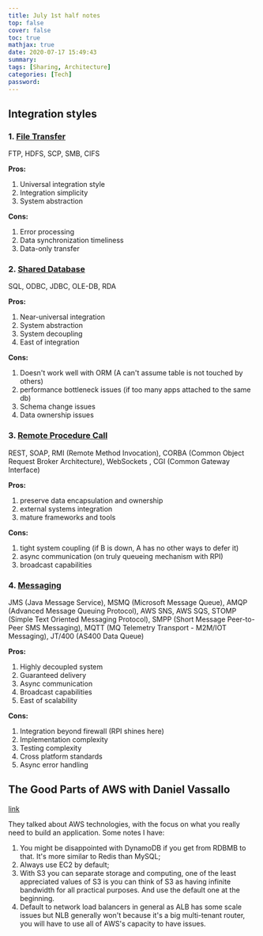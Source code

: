 ```yaml
---
title: July 1st half notes
top: false
cover: false
toc: true
mathjax: true
date: 2020-07-17 15:49:43
summary:
tags: [Sharing, Architecture]
categories: [Tech]
password:
---
```


## Integration styles
<!--more-->
### 1. [File Transfer](https://www.youtube.com/watch?v=_uRYlUuxjVA&list=PLdsOZAx8I5umhnn5LLTNJbFgwA3xbycar&index=66)

FTP, HDFS, SCP, SMB, CIFS

**Pros:**

1. Universal integration style
2. Integration simplicity
3. System abstraction

**Cons:**

1. Error processing
2. Data synchronization timeliness
3. Data-only transfer

### 2. [Shared Database](https://www.youtube.com/watch?v=CSAFJNoT34M&list=PLdsOZAx8I5umhnn5LLTNJbFgwA3xbycar&index=65)

SQL, ODBC, JDBC, OLE-DB, RDA

**Pros:**

1. Near-universal integration
2. System abstraction
3. System decoupling
4. East of integration

**Cons:**

1. Doesn't work well with ORM (A can't assume table is not touched by others)
2. performance bottleneck issues (if too many apps attached to the same db)
3. Schema change issues
4. Data ownership issues

### 3. [Remote Procedure Call](https://www.youtube.com/watch?v=OGgbajZNwpU&list=PLdsOZAx8I5umhnn5LLTNJbFgwA3xbycar&index=64)

REST, SOAP, RMI (Remote Method Invocation), CORBA (Common Object Request Broker Architecture), WebSockets , CGI (Common Gateway Interface)

**Pros:**

1. preserve data encapsulation and ownership
2. external systems integration
3. mature frameworks and tools

**Cons:**

1. tight system coupling (if B is down, A has no other ways to defer it)
2. async communication (on truly queueing mechanism with RPI)
3. broadcast capabilities

### 4. [Messaging](https://www.youtube.com/watch?v=Oq5VP0cKwXI&list=PLdsOZAx8I5umhnn5LLTNJbFgwA3xbycar&index=63)

JMS (Java Message Service), MSMQ (Microsoft Message Queue), AMQP (Advanced Message Queuing Protocol), AWS SNS, AWS SQS, STOMP (Simple Text Oriented Messaging Protocol), SMPP (Short Message Peer-to-Peer SMS Messaging), MQTT (MQ Telemetry Transport - M2M/IOT Messaging), JT/400 (AS400 Data Queue)

**Pros:**

1. Highly decoupled system
2. Guaranteed delivery
3. Async communication
4. Broadcast capabilities
5. East of scalability

**Cons:**

1. Integration beyond firewall (RPI shines here)
2. Implementation complexity
3. Testing complexity
4. Cross platform standards
5. Async error handling

## The Good Parts of AWS with Daniel Vassallo

[link](https://softwareengineeringdaily.com/2020/07/07/the-good-parts-of-aws-with-daniel-vassallo/)

They talked about AWS technologies, with the focus on what you really need to build an application. Some notes I have: 

1. You might be disappointed with DynamoDB if you get from RDBMB to that. It's more similar to Redis than MySQL;
2. Always use EC2 by default;
3. With S3 you can separate storage and computing, one of the least appreciated values of S3 is you can think of S3 as having infinite bandwidth for all practical purposes. And use the default one at the beginning.
4. Default to network load balancers in general as ALB has some scale issues but NLB generally won't because it's a big multi-tenant router, you will have to use all of AWS's capacity to have issues.

